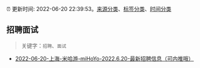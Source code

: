 :alarm_clock: 更新时间: 2022-06-20 22:39:53。[来源分类](../README.md)、[标签分类](../TAGS.md)、[时间分类](../TIMELINE.md)

## 招聘面试


> 关键字：`招聘`、`面试`



- [2022-06-20-上海-米哈游-miHoYo-2022.6.20-最新招聘信息（可内推哦）](https://www.v2ex.com/t/860977) 